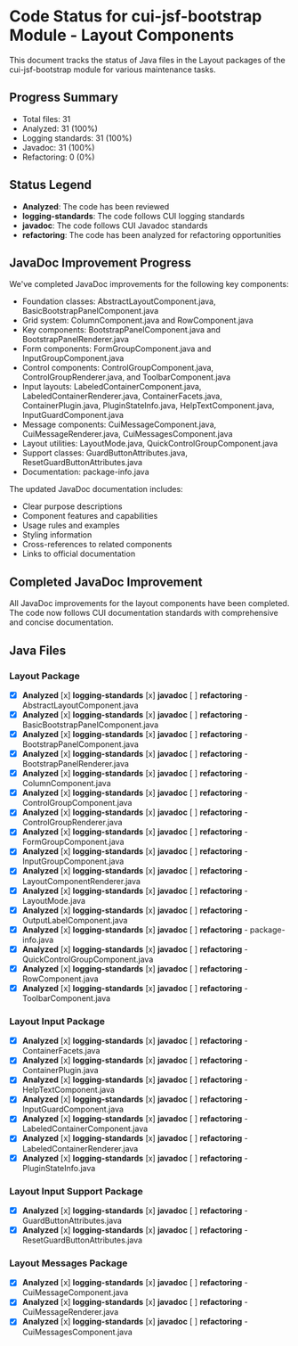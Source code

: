 # Code Status for cui-jsf-bootstrap Module - Layout Components

This document tracks the status of Java files in the Layout packages of the cui-jsf-bootstrap module for various maintenance tasks.

## Progress Summary
- Total files: 31
- Analyzed: 31 (100%)
- Logging standards: 31 (100%)
- Javadoc: 31 (100%)
- Refactoring: 0 (0%)

## Status Legend
- **Analyzed**: The code has been reviewed
- **logging-standards**: The code follows CUI logging standards
- **javadoc**: The code follows CUI Javadoc standards
- **refactoring**: The code has been analyzed for refactoring opportunities

## JavaDoc Improvement Progress
We've completed JavaDoc improvements for the following key components:
- Foundation classes: AbstractLayoutComponent.java, BasicBootstrapPanelComponent.java
- Grid system: ColumnComponent.java and RowComponent.java
- Key components: BootstrapPanelComponent.java and BootstrapPanelRenderer.java
- Form components: FormGroupComponent.java and InputGroupComponent.java
- Control components: ControlGroupComponent.java, ControlGroupRenderer.java, and ToolbarComponent.java
- Input layouts: LabeledContainerComponent.java, LabeledContainerRenderer.java, ContainerFacets.java, ContainerPlugin.java, PluginStateInfo.java, HelpTextComponent.java, InputGuardComponent.java
- Message components: CuiMessageComponent.java, CuiMessageRenderer.java, CuiMessagesComponent.java
- Layout utilities: LayoutMode.java, QuickControlGroupComponent.java
- Support classes: GuardButtonAttributes.java, ResetGuardButtonAttributes.java
- Documentation: package-info.java

The updated JavaDoc documentation includes:
- Clear purpose descriptions
- Component features and capabilities
- Usage rules and examples
- Styling information
- Cross-references to related components
- Links to official documentation

## Completed JavaDoc Improvement
All JavaDoc improvements for the layout components have been completed. The code now follows CUI documentation standards with comprehensive and concise documentation.

## Java Files

### Layout Package
- [x] **Analyzed** [x] **logging-standards** [x] **javadoc** [ ] **refactoring** - AbstractLayoutComponent.java
- [x] **Analyzed** [x] **logging-standards** [x] **javadoc** [ ] **refactoring** - BasicBootstrapPanelComponent.java
- [x] **Analyzed** [x] **logging-standards** [x] **javadoc** [ ] **refactoring** - BootstrapPanelComponent.java
- [x] **Analyzed** [x] **logging-standards** [x] **javadoc** [ ] **refactoring** - BootstrapPanelRenderer.java
- [x] **Analyzed** [x] **logging-standards** [x] **javadoc** [ ] **refactoring** - ColumnComponent.java
- [x] **Analyzed** [x] **logging-standards** [x] **javadoc** [ ] **refactoring** - ControlGroupComponent.java
- [x] **Analyzed** [x] **logging-standards** [x] **javadoc** [ ] **refactoring** - ControlGroupRenderer.java
- [x] **Analyzed** [x] **logging-standards** [x] **javadoc** [ ] **refactoring** - FormGroupComponent.java
- [x] **Analyzed** [x] **logging-standards** [x] **javadoc** [ ] **refactoring** - InputGroupComponent.java
- [x] **Analyzed** [x] **logging-standards** [x] **javadoc** [ ] **refactoring** - LayoutComponentRenderer.java
- [x] **Analyzed** [x] **logging-standards** [x] **javadoc** [ ] **refactoring** - LayoutMode.java
- [x] **Analyzed** [x] **logging-standards** [x] **javadoc** [ ] **refactoring** - OutputLabelComponent.java
- [x] **Analyzed** [x] **logging-standards** [x] **javadoc** [ ] **refactoring** - package-info.java
- [x] **Analyzed** [x] **logging-standards** [x] **javadoc** [ ] **refactoring** - QuickControlGroupComponent.java
- [x] **Analyzed** [x] **logging-standards** [x] **javadoc** [ ] **refactoring** - RowComponent.java
- [x] **Analyzed** [x] **logging-standards** [x] **javadoc** [ ] **refactoring** - ToolbarComponent.java

### Layout Input Package
- [x] **Analyzed** [x] **logging-standards** [x] **javadoc** [ ] **refactoring** - ContainerFacets.java
- [x] **Analyzed** [x] **logging-standards** [x] **javadoc** [ ] **refactoring** - ContainerPlugin.java
- [x] **Analyzed** [x] **logging-standards** [x] **javadoc** [ ] **refactoring** - HelpTextComponent.java
- [x] **Analyzed** [x] **logging-standards** [x] **javadoc** [ ] **refactoring** - InputGuardComponent.java
- [x] **Analyzed** [x] **logging-standards** [x] **javadoc** [ ] **refactoring** - LabeledContainerComponent.java
- [x] **Analyzed** [x] **logging-standards** [x] **javadoc** [ ] **refactoring** - LabeledContainerRenderer.java
- [x] **Analyzed** [x] **logging-standards** [x] **javadoc** [ ] **refactoring** - PluginStateInfo.java

### Layout Input Support Package
- [x] **Analyzed** [x] **logging-standards** [x] **javadoc** [ ] **refactoring** - GuardButtonAttributes.java
- [x] **Analyzed** [x] **logging-standards** [x] **javadoc** [ ] **refactoring** - ResetGuardButtonAttributes.java

### Layout Messages Package
- [x] **Analyzed** [x] **logging-standards** [x] **javadoc** [ ] **refactoring** - CuiMessageComponent.java
- [x] **Analyzed** [x] **logging-standards** [x] **javadoc** [ ] **refactoring** - CuiMessageRenderer.java
- [x] **Analyzed** [x] **logging-standards** [x] **javadoc** [ ] **refactoring** - CuiMessagesComponent.java